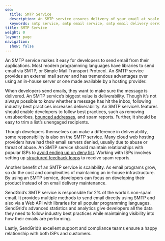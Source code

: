 ```yaml
---
seo:
  title: SMTP Service
  description: An SMTP service ensures delivery of your email at scale.
  keywords: smtp service, smtp email service, smtp email delivery service
title: SMTP Service
weight: 0
layout: page
navigation:
  show: false
---
```


An SMTP service makes it easy for developers to send email from their applications. Most modern programming languages have libraries to send email via SMTP, or Simple Mail Transport Protocol. An SMTP service provides an external mail server and has tremendous advantages over using an in-house server or one made available by a hosting provider.

When developers send emails, they want to make sure the message is delivered. An SMTP service’s biggest value is deliverability. Though it’s not always possible to know whether a message has hit the inbox, following industry best practices increases deliverability. An SMTP service’s features should enable developers to follow best practices, such as removing unsubscribes, [bounced addresses](https://sendgrid.com/blog/email-bounce-management/), and spam reports. Further, it should be easy to trim a list’s unengaged recipients.

Though developers themselves can make a difference in deliverability, some responsibility is also on the SMTP service. Many cloud web hosting providers have had their email servers denied, usually due to abuse or threat of abuse. An SMTP service should maintain relationships with popular ISPs to [avoid ending up on deny list]({{root_url}}/glossary/deny-list/). Working with ISPs involves setting up [structured feedback loops](https://sendgrid.com/blog/email-feedback-loops-top-4-tips-on-how-to-use-them/) to receive spam reports.

Another benefit of an SMTP service is scalability. As email programs grow, so do the cost and complexities of maintaining an in-house infrastructure. By using an SMTP service, developers can focus on developing their product instead of on email delivery maintenance.

SendGrid’s SMTP service is responsible for 2% of the world’s non-spam email. It provides multiple methods to send email directly using SMTP and also via a Web API with libraries for all popular programming languages. SendGrid’s advanced statistics and analytics give developers all the data they need to follow industry best practices while maintaining visibility into how their emails are performing.

Lastly, SendGrid’s excellent support and compliance teams ensure a happy relationship with both ISPs and customers.
